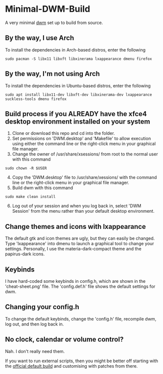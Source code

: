 # Minimal-DWM-Build

A very minimal [dwm](https://dwm.suckless.org/) set up to build from source.

## By the way, I use Arch

To install the dependencies in Arch-based distros, enter the following

```
sudo pacman -S libx11 libxft libxinerama lxappearance dmenu firefox
```

## By the way, I'm not using Arch

To install the dependencies in Ubuntu-based distros, enter the following

```
sudo apt install libx11-dev libxft-dev libxinerama-dev lxappearance suckless-tools dmenu firefox
```

## Build process if you ALREADY have the xfce4 desktop environment installed on your system

1. Clone or download this repo and cd into the folder.
2. Set permissions on 'DWM.desktop' and 'Makefile' to allow execution using either the command line or the right-click menu in your graphical file manager.
3. Change the owner of /usr/share/xsessions/ from root to the normal user with this command

```
sudo chown -R $USER
```
4. Copy the 'DWM.desktop' file to /usr/share/xessions/ with the command line or the right-click menu in your graphical file manager.
5. Build dwm with this command

```
sudo make clean install
```
6. Log out of your session and when you log back in, select 'DWM Session' from the menu rather than your default desktop environment.

## Change themes and icons with lxappearance

The default gtk and icon themes are ugly, but they can easily be changed. Type 'lxappearance' into dmenu to launch a graphical tool to change your settings. Personally, I use the materia-dark-compact theme and the papirus-dark icons.

## Keybinds

I have hard-coded some keybinds in config.h, which are shown in the 'cheat-sheet.png' file. The 'config.def.h' file shows the default settings for dwm.

## Changing your config.h

To change the default keybinds, change the 'config.h' file, recompile dwm, log out, and then log back in.

## No clock, calendar or volume control?

Nah. I don't really need them.

If you want to run external scripts, then you might be better off starting with the [official default build](https://dwm.suckless.org/) and customising with patches from there.
